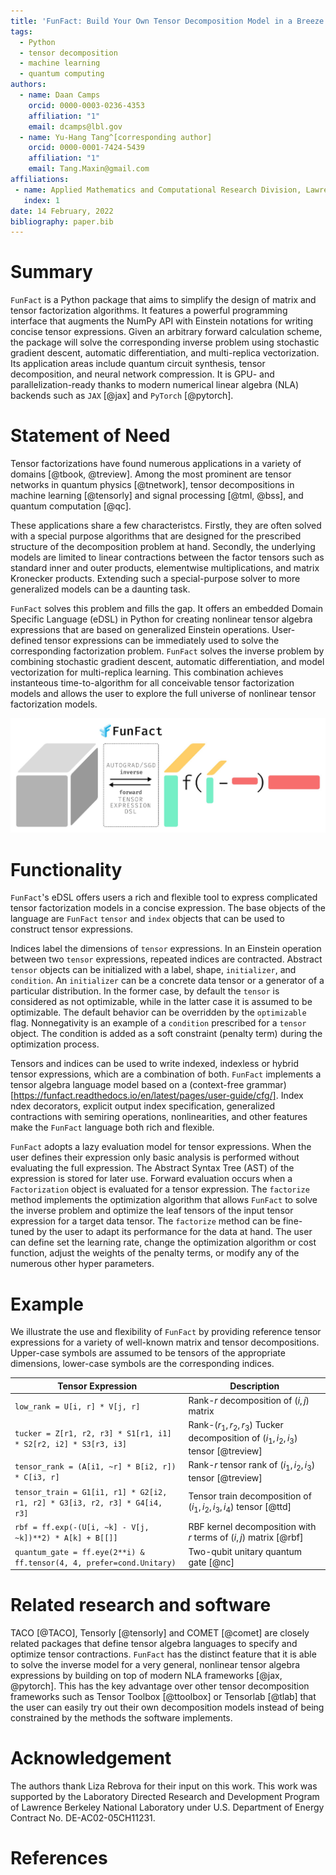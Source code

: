 ```yaml
---
title: 'FunFact: Build Your Own Tensor Decomposition Model in a Breeze'
tags:
  - Python
  - tensor decomposition
  - machine learning
  - quantum computing
authors:
  - name: Daan Camps
    orcid: 0000-0003-0236-4353
    affiliation: "1"
    email: dcamps@lbl.gov
  - name: Yu-Hang Tang^[corresponding author]
    orcid: 0000-0001-7424-5439
    affiliation: "1"
    email: Tang.Maxin@gmail.com
affiliations:
 - name: Applied Mathematics and Computational Research Division, Lawrence Berkeley National Laboratory, Berkeley, CA 94720, USA
   index: 1
date: 14 February, 2022
bibliography: paper.bib
---
```


# Summary

`FunFact` is a Python package that aims to simplify the design of matrix and tensor factorization algorithms. It features a powerful programming interface that augments the NumPy API with Einstein notations for writing concise tensor expressions. Given an arbitrary forward calculation scheme, the package will solve the corresponding inverse problem using stochastic gradient descent, automatic differentiation, and multi-replica vectorization. Its application areas include quantum circuit synthesis, tensor decomposition, and neural network compression. It is GPU- and parallelization-ready thanks to modern numerical linear algebra (NLA) backends such as `JAX` [@jax] and `PyTorch` [@pytorch].

# Statement of Need

Tensor factorizations have found numerous applications in a variety of domains [@tbook, @treview]. Among the most prominent are tensor networks in quantum physics [@tnetwork], tensor decompositions in machine learning [@tensorly] and signal processing [@tml, @bss], and quantum computation [@qc].

These applications share a few characteristcs. Firstly, they are often solved with a special purpose algorithms that are designed for the prescribed structure of the decomposition problem at hand. Secondly, the underlying models are limited to linear contractions between the factor tensors such as standard inner and outer products, elementwise multiplications, and matrix Kronecker products. Extending such a special-purpose solver to more generalized models can be a daunting task.

`FunFact` solves this problem and fills the gap. It offers an embedded Domain Specific Language (eDSL) in Python for creating nonlinear tensor algebra expressions that are based on generalized Einstein operations. User-defined tensor expressions can be immediately used to solve the corresponding factorization problem. `FunFact` solves the inverse problem by combining stochastic gradient descent, automatic differentiation, and model vectorization for multi-replica learning. This combination achieves instanteous time-to-algorithm for all conceivable tensor factorization models and allows the user to explore the full universe of nonlinear tensor factorization models. 

![FunFact is able to solve the inverse optimization problem for a target data tensor based on a nonlinear tensor expression that only defines the forward computation.](funfact.jpeg)

# Functionality

`FunFact`'s eDSL offers users a rich and flexible tool to express complicated tensor factorization models in a concise expression. The base objects of the language are `FunFact` `tensor` and `index` objects that can be used to construct tensor expressions.

Indices label the dimensions of `tensor` expressions. In an Einstein operation between two `tensor` expressions, repeated indices are contracted. Abstract `tensor` objects can be initialized with a label, shape, `initializer`, and `condition`. An `initializer` can be a concrete data tensor or a generator of a particular distribution. In the former case, by default the `tensor` is considered as not optimizable, while in the latter case it is assumed to be optimizable. The default behavior can be overridden by the `optimizable` flag. Nonnegativity is an example of a `condition` prescribed for a `tensor` object. The condition is added as a soft constraint (penalty term) during the optimization process.

Tensors and indices can be used to write indexed, indexless or hybrid tensor expressions, which are a combination of both. `FunFact` implements a tensor algebra language model based on a (context-free grammar)[https://funfact.readthedocs.io/en/latest/pages/user-guide/cfg/]. Index ndex decorators, explicit output index specification, generalized contractions with semiring operations, nonlinearities, and other features make the `FunFact` language both rich and flexible.

`FunFact` adopts a lazy evaluation model for tensor expressions. When the user defines their expression only basic analysis is performed without evaluating the full expression. The Abstract Syntax Tree (AST) of the expression is stored for later use. Forward evaluation occurs when a `Factorization` object is evaluated for a tensor expression. The `factorize` method implements the optimization algorithm that allows `FunFact` to solve the inverse problem and optimize the leaf tensors of the input tensor expression for a target data tensor. The `factorize` method can be fine-tuned by the user to adapt its performance for the data at hand. The user can define set the learning rate, change the optimization algorithm or cost function, adjust the weights of the penalty terms, or modify any of the numerous other hyper parameters.

# Example

We illustrate the use and flexibility of `FunFact` by providing reference tensor expressions for a variety of well-known matrix and tensor decompositions. Upper-case symbols are assumed to be tensors of the appropriate dimensions, lower-case symbols are the corresponding indices.

| Tensor Expression | Description |
| ----------------- | ----------- |
| `low_rank = U[i, r] * V[j, r]` | Rank-$r$ decomposition of $(i, j)$ matrix |
| `tucker = Z[r1, r2, r3] * S1[r1, i1] * S2[r2, i2] * S3[r3, i3]` | Rank-$(r_1, r_2, r_3)$ Tucker decomposition of $(i_1, i_2, i_3)$ tensor [@treview] |
| `tensor_rank = (A[i1, ~r] * B[i2, r]) * C[i3, r]` | Rank-$r$ tensor rank of $(i_1, i_2, i_3)$ tensor [@treview] |
| `tensor_train = G1[i1, r1] * G2[i2, r1, r2] * G3[i3, r2, r3] * G4[i4, r3]` | Tensor train decomposition of $(i_1, i_2, i_3, i_4)$ tensor [@ttd] |
| `rbf = ff.exp(-(U[i, ~k] - V[j, ~k])**2) * A[k] + B[[]]` | RBF kernel decomposition with $r$ terms of $(i, j)$ matrix [@rbf] |
| `quantum_gate = ff.eye(2**i) & ff.tensor(4, 4, prefer=cond.Unitary)` | Two-qubit unitary quantum gate [@nc] |

# Related research and software

TACO [@TACO], Tensorly [@tensorly] and COMET [@comet] are closely related packages that define tensor algebra languages to specify and optimize tensor contractions. `FunFact` has the distinct feature that it is able to solve the inverse model for a very general, nonlinear tensor algebra expressions by building on top of modern NLA frameworks [@jax, @pytorch].
This has the key advantage over other tensor decomposition frameworks such as Tensor Toolbox [@ttoolbox] or Tensorlab [@tlab] that the user can easily try out their own decomposition models instead of being constrained by the methods the software implements.


# Acknowledgement

The authors thank Liza Rebrova for their input on this work.
This work was supported by the Laboratory Directed Research and Development 
Program of Lawrence Berkeley National Laboratory under U.S. Department of 
Energy Contract No. DE-AC02-05CH11231.

# References

